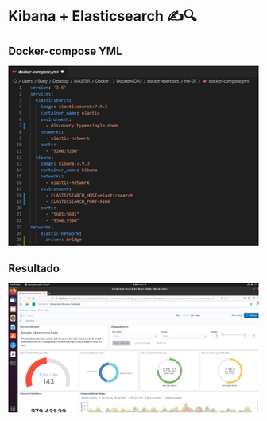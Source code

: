 # Kibana + Elasticsearch ✍️🔍 ️
## Docker-compose YML

![Docker-compose](/docker-exercises/hw-05/imatges/docker-compose.png)  

## Resultado

![Dashboard](/docker-exercises/hw-05/imatges/Dashboard.png)  
